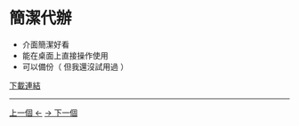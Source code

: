 # 簡潔代辦
* 介面簡潔好看
* 能在桌面上直接操作使用
* 可以備份（ 但我還沒試用過 ）

[下載連結](https://play.google.com/store/apps/details?id=com.stuff.todo)
***
[上一個 ←](google%20Tasks.md) [→ 下一個](翻頁時鐘.md)
